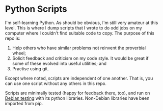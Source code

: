 # Python Scripts

I'm self-learning Python. As should be obvious, I'm still very amateur at this level. This is where I dump scripts that I wrote to do odd jobs on my computer where I couldn't find suitable code to copy. The purpose of this repo is:

1. Help others who have similar problems not reinvent the proverbial wheel;
2. Solicit feedback and criticism on my code style. It would be great if some of these evolved into useful utilities; and
3. Practise using git.

Except where noted, scripts are independent of one another. That is, you can use one script without any others in this repo.

Scripts are minimally tested (happy for feedback there, too), and run on [Debian testing](https://packages.debian.org/testing/python/) with its python libraries. Non-Debian libraries have been imported from pip.
